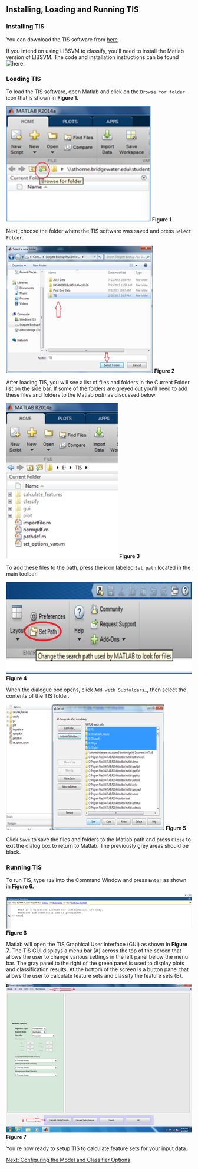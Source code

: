 ## Installing, Loading and Running TIS

### Installing TIS

You can download the TIS software from [here](http://github.com/erimcg/tis).

If you intend on using LIBSVM to classify, you'll need to install the Matlab version of LIBSVM.  The code and installation instructions can be found ![here](https://github.com/cjlin1/libsvm/tree/master/matlab).

### Loading TIS

To load the TIS software, open Matlab and click on the `Browse for folder` icon that is shown in **Figure 1.** 

![Browse for TIS](images/fig1_click_browse.png)
**Figure 1**

Next, choose the folder where the TIS software was saved and press `Select Folder`.

![Choose TIS Location](images/fig2_choose_tis_loc.png)
 **Figure 2**

After loading TIS, you will see a list of files and folders in the Current Folder list on the side bar. If some of the folders are greyed out you'll need to add these files and folders to the Matlab *path* as discussed below.
 
![Inactive Folders](images/fig3_inactive_folders.png)
**Figure 3**

To add these files to the path, press the icon labeled `Set path` located in the main toolbar. 

![Add to Path](images/fig4_add_to_path.png)
**Figure 4**

When the dialogue box opens, click `Add with Subfolders…`, then select the contents of the TIS folder. 

![Add with Subfolders](images/fig5_add_with_subfolders.png)
**Figure 5**
 
Click `Save` to save the files and folders to the Matlab path and press `Close` to exit the dialog box to return to Matlab. The previously grey areas should be black. 

### Running TIS

To run TIS, type `TIS` into the Command Window and press `Enter` as shown in **Figure 6.** 

![Start TIS](images/fig6_start_tis.png)
**Figure 6**

Matlab will open the TIS Graphical User Interface (GUI) as shown in **Figure 7**. The TIS GUI displays a menu bar (A) across the top of the screen that allows the user to change various settings in the left panel below the menu bar. The gray panel to the right of the green panel is used to display plots and classification results.  At the bottom of the screen is a button panel that allows the user to calculate feature sets and classify the feature sets (B).
 
![TIS GUI](images/fig7_tis_gui.png) 
**Figure 7**

You're now ready to setup TIS to calculate feature sets for your input data.

[Next: Configuring the Model and Classifier Options](Model-Classifier-Settings.md)
